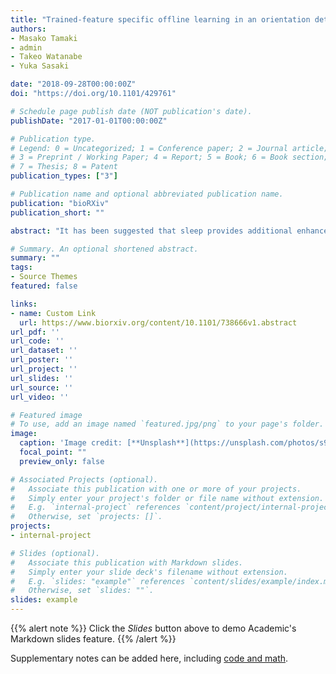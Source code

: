 ```yaml
---
title: "Trained-feature specific offline learning in an orientation detection task"
authors:
- Masako Tamaki
- admin
- Takeo Watanabe
- Yuka Sasaki

date: "2018-09-28T00:00:00Z"
doi: "https://doi.org/10.1101/429761"

# Schedule page publish date (NOT publication's date).
publishDate: "2017-01-01T00:00:00Z"

# Publication type.
# Legend: 0 = Uncategorized; 1 = Conference paper; 2 = Journal article;
# 3 = Preprint / Working Paper; 4 = Report; 5 = Book; 6 = Book section;
# 7 = Thesis; 8 = Patent
publication_types: ["3"]

# Publication name and optional abbreviated publication name.
publication: "bioRXiv"
publication_short: ""

abstract: "It has been suggested that sleep provides additional enhancement of visual perceptual learning (VPL) acquired before sleep, termed offline performance gains. A majority of the studies that found offline performance gains of VPL used discrimination tasks including the texture discrimination task (TDT). This makes it questionable whether offline performance gains on VPL are generalized to other visual tasks. The present study examined whether a Gabor orientation detection task, which is a standard task in VPL, shows offline performance gains. In Experiment 1, we investigated whether sleep leads to offline performance gains on the task. Subjects were trained with the Gabor orientation detection task, and re-tested it after a 12-hr interval that included either nightly sleep or only wakefulness. We found that performance on the task improved to a significantly greater degree after the interval that included sleep and wakefulness than the interval including wakefulness alone. In addition, offline performance gains were specific to the trained orientation. In Experiment 2, we tested whether offline performance gains occur by a nap. Also, we tested whether spontaneous sigma activity in early visual areas during non-rapid eye movement (NREM) sleep, previously implicated in offline performance gains of TDT, was associated with offline performance gains of the task. A different group of subjects had a nap with polysomnography. The subjects were trained with the task before the nap and re-tested after the nap. The performance of the task improved significantly after the nap only on the trained orientation. Sigma activity in the trained region of early visual areas during NREM sleep was significantly larger than in the untrained region, in correlation with offline performance gains. These aspects were also found with VPL of TDT. The results of the present study demonstrate that offline performance gains are not specific to a discrimination task such as TDT, and can be generalized to other forms of VPL tasks, along with trained-feature specificity. Moreover, the present results also suggest that sigma activity in the trained region of early visual areas plays an important role in offline performance gains of VPL of detection as well as discrimination tasks."

# Summary. An optional shortened abstract.
summary: ""
tags:
- Source Themes
featured: false

links:
- name: Custom Link
  url: https://www.biorxiv.org/content/10.1101/738666v1.abstract
url_pdf: ''
url_code: ''
url_dataset: ''
url_poster: ''
url_project: ''
url_slides: ''
url_source: ''
url_video: ''

# Featured image
# To use, add an image named `featured.jpg/png` to your page's folder. 
image:
  caption: 'Image credit: [**Unsplash**](https://unsplash.com/photos/s9CC2SKySJM)'
  focal_point: ""
  preview_only: false

# Associated Projects (optional).
#   Associate this publication with one or more of your projects.
#   Simply enter your project's folder or file name without extension.
#   E.g. `internal-project` references `content/project/internal-project/index.md`.
#   Otherwise, set `projects: []`.
projects:
- internal-project

# Slides (optional).
#   Associate this publication with Markdown slides.
#   Simply enter your slide deck's filename without extension.
#   E.g. `slides: "example"` references `content/slides/example/index.md`.
#   Otherwise, set `slides: ""`.
slides: example
---
```


{{% alert note %}}
Click the *Slides* button above to demo Academic's Markdown slides feature.
{{% /alert %}}

Supplementary notes can be added here, including [code and math](https://sourcethemes.com/academic/docs/writing-markdown-latex/).
